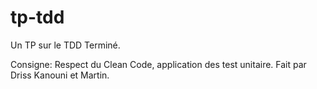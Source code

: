 # tp-tdd
Un TP sur le TDD
Terminé.

Consigne: Respect du Clean Code, application des test unitaire.
Fait par Driss Kanouni et Martin.
